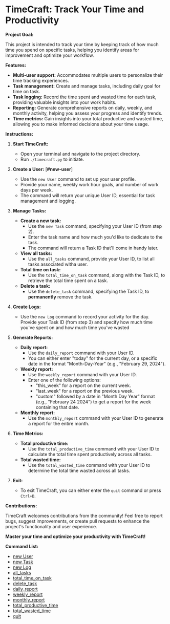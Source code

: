 # TimeCraft: Track Your Time and Productivity

**Project Goal:**

This project is intended to track your time by keeping track of how much time
you spend on specific tasks, helping you identify areas for improvement and 
optimize your workflow.

**Features:**

* **Multi-user support:** Accommodates multiple users to personalize their time tracking experiences.
* **Task management:** Create and manage tasks, including daily goal for time
on task.
* **Task logging:** Record the time spent and wasted time for each task, providing valuable insights into your work habits.
* **Reporting:** Generate comprehensive reports on daily, weekly, and monthly activity, helping you assess your progress and identify trends.
* **Time metrics:** Gain insights into your total productive and wasted time, allowing you to make informed decisions about your time usage.

**Instructions:**

1. **Start TimeCraft:**
   - Open your terminal and navigate to the project directory.
   - Run `./timecraft.py` to initiate.

2. **Create a User:** [**#new-user**]
   - Use the `new User` command to set up your user profile.
   - Provide your name, weekly work hour goals, and number of work days per 
     week.
   - The command will return your unique User ID, essential for task 
     management and logging.

3. **Manage Tasks:**
   - **Create a new task:**
     - Use the `new Task` command, specifying your User ID (from step 2).
     - Enter the task name and how much you'd like to dedicate to the task.
     - The command will return a Task ID that'll come in handy later.
   - **View all tasks:**
     - Use the `all_tasks` command, provide your User ID, to list all tasks
       associated witha  user.
   - **Total time on task:**
     - Use the `total_time_on_task` command, along with the Task ID, to
       retrieve the total time spent on a task.
   - **Delete a task:**
     - Use the `delete_task` command, specifying the Task ID, to 
       __permanently__ remove the task.
4. **Create Logs:**
    - Use the `new Log` command to record your activity for the day. Provide       your Task ID (from step 3) and specify how much time you've spent on 
      and how much time you've wasted

4. **Generate Reports:**
   - **Daily report:**
     - Use the `daily_report` command with your User ID.
     - You can either enter "today" for the current day, or a specific date in the format "Month-Day-Year" (e.g., "February 29, 2024").
   - **Weekly report:**
     - Use the `weekly_report` command with your User ID.
     - Enter one of the following options:
       - "this_week" for a report on the current week.
       - "last_week" for a report on the previous week.
       - "custom" followed by a date in "Month Day Year" format (e.g., "February 24 2024") to get a report for the week containing that date.
   - **Monthly report:**
     - Use the `monthly_report` command with your User ID to generate a report for the entire month.

5. **Time Metrics:**
   - **Total productive time:**
     - Use the `total_productive_time` command with your User ID to calculate the total time spent productively across all tasks.
   - **Total wasted time:**
     - Use the `total_wasted_time` command with your User ID to determine the total time wasted across all tasks.

6. **Exit:**
   - To exit TimeCraft, you can either enter the `quit` command or press `Ctrl+D`.

**Contributions:**

TimeCraft welcomes contributions from the community! Feel free to report bugs, suggest improvements, or create pull requests to enhance the project's functionality and user experience.

**Master your time and optimize your productivity with TimeCraft!**

**Command List:**

- [new User](**#new-user**)
- [new Task](#new-task)
- [new Log](#new-log)
- [all_tasks](#all_tasks)
- [total_time_on_task](#total_time_on_task)
- [delete_task](#delete_task)
- [daily_report](#daily-report)
- [weekly_report](#weekly-report)
- [monthly_report](#monthly-report)
- [total_productive_time](#total_productive_time)
- [total_wasted_time](#total_wasted_time)
- [quit](#quit)
